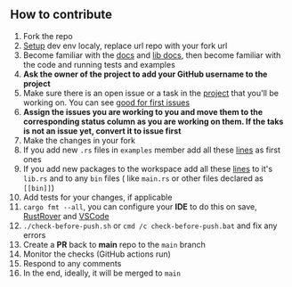 ## How to contribute

1. Fork the repo
2. [Setup](https://github.com/radumarias/rencfs?tab=readme-ov-file#locally) dev env localy, replace url repo with your fork url
3. Become familiar with the [docs](https://github.com/radumarias/rencfs) and [lib docs](https://docs.rs/rencfs/latest/rencfs), then become familiar with the code and running tests and examples
4. **Ask the owner of the project to add your GitHub username to the project** 
5. Make sure there is an open issue or a task in the [project](https://github.com/users/radumarias/projects/1) that you'll be working on. You can see [good for first issues](https://github.com/radumarias/rencfs/issues?q=is%3Aopen+is%3Aissue+label%3Afirst-timers-only+label%3A%22good+first+issue%22)
6. **Assign the issues you are working to you and move them to the corresponding status column as you are working on them. If the taks is not an issue yet, convert it to issue first**
7. Make the changes in your fork
8. If you add new `.rs` files in `examples` member add all these [lines](https://github.com/radumarias/rencfs/blob/main/src/lib.rs#L1-L16) as first ones
9. If you add new packages to the workspace add all these [lines](https://github.com/radumarias/rencfs/blob/main/src/lib.rs#L1-L16) to it's `lib.rs`
   and to any `bin` files (
   like `main.rs` or other files declared as `[[bin]]`)
10. Add tests for your changes, if applicable
11. `cargo fmt --all`, you can configure your **IDE** to do this on
   save, [RustRover](https://www.jetbrains.com/help/rust/rustfmt.html)
   and [VSCode](https://code.visualstudio.com/docs/languages/rust#_formatting)
12. `./check-before-push.sh` or `cmd /c check-before-push.bat` and fix any errors
13. Create a **PR** back to **main** repo to the `main` branch
14. Monitor the checks (GitHub actions run)
15. Respond to any comments
16. In the end, ideally, it will be merged to `main`
